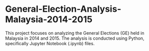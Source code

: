 # General-Election-Analysis-Malaysia-2014-2015
This project focuses on analyzing the General Elections (GE) held in Malaysia in 2014 and 2015. The analysis is conducted using Python, specifically Jupyter Notebook (.ipynb) files.

